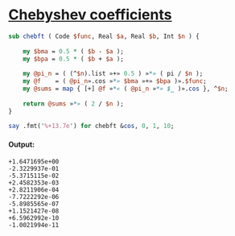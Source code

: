 [1]: http://rosettacode.org/wiki/Chebyshev_coefficients

# [Chebyshev coefficients][1]

```perl
sub chebft ( Code $func, Real $a, Real $b, Int $n ) {
 
    my $bma = 0.5 * ( $b - $a );
    my $bpa = 0.5 * ( $b + $a );
 
    my @pi_n = ( (^$n).list »+» 0.5 ) »*» ( pi / $n );
    my @f    = ( @pi_n».cos »*» $bma »+» $bpa )».$func;
    my @sums = map { [+] @f »*« ( @pi_n »*» $_ )».cos }, ^$n;
 
    return @sums »*» ( 2 / $n );
}
 
say .fmt('%+13.7e') for chebft &cos, 0, 1, 10;
```

#### Output:
```
+1.6471695e+00
-2.3229937e-01
-5.3715115e-02
+2.4582353e-03
+2.8211906e-04
-7.7222292e-06
-5.8985565e-07
+1.1521427e-08
+6.5962992e-10
-1.0021994e-11
```